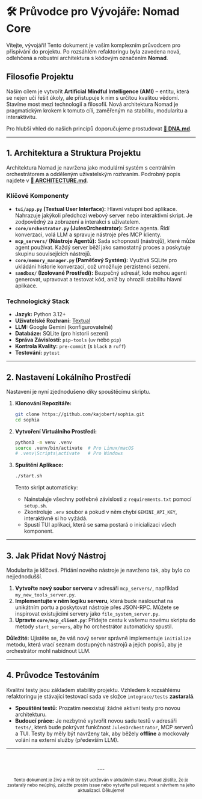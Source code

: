 # 🛠️ Průvodce pro Vývojáře: Nomad Core

Vítejte, vývojáři! Tento dokument je vaším komplexním průvodcem pro přispívání do projektu. Po rozsáhlém refaktoringu byla zavedena nová, odlehčená a robustní architektura s kódovým označením **Nomad**.

## Filosofie Projektu

Naším cílem je vytvořit **Artificial Mindful Intelligence (AMI)** – entitu, která se nejen učí řešit úkoly, ale přistupuje k nim s určitou kvalitou vědomí. Stavíme most mezi technologií a filosofií. Nová architektura Nomad je pragmatickým krokem k tomuto cíli, zaměřeným na stabilitu, modularitu a interaktivitu.

Pro hlubší vhled do našich principů doporučujeme prostudovat **[🧬 DNA.md](./DNA.md)**.

---

## 1. Architektura a Struktura Projektu

Architektura Nomad je navržena jako modulární systém s centrálním orchestrátorem a odděleným uživatelským rozhraním. Podrobný popis najdete v **[📄 ARCHITECTURE.md](./ARCHITECTURE.md)**.

### Klíčové Komponenty

-   **`tui/app.py` (Textual User Interface):** Hlavní vstupní bod aplikace. Nahrazuje jakýkoli předchozí webový server nebo interaktivní skript. Je zodpovědný za zobrazení a interakci s uživatelem.
-   **`core/orchestrator.py` (JulesOrchestrator):** Srdce agenta. Řídí konverzaci, volá LLM a spravuje nástroje přes MCP klienty.
-   **`mcp_servers/` (Nástroje Agentů):** Sada schopností (nástrojů), které může agent používat. Každý server běží jako samostatný proces a poskytuje skupinu souvisejících nástrojů.
-   **`core/memory_manager.py` (Paměťový Systém):** Využívá SQLite pro ukládání historie konverzací, což umožňuje perzistenci sezení.
-   **`sandbox/` (Izolované Prostředí):** Bezpečný adresář, kde mohou agenti generovat, upravovat a testovat kód, aniž by ohrozili stabilitu hlavní aplikace.

### Technologický Stack

-   **Jazyk:** Python 3.12+
-   **Uživatelské Rozhraní:** [Textual](https://textual.textualize.io/)
-   **LLM:** Google Gemini (konfigurovatelné)
-   **Databáze:** SQLite (pro historii sezení)
-   **Správa Závislostí:** `pip-tools` (`uv` nebo `pip`)
-   **Kontrola Kvality:** `pre-commit` (s `black` a `ruff`)
-   **Testování:** `pytest`

---

## 2. Nastavení Lokálního Prostředí

Nastavení je nyní zjednodušeno díky spouštěcímu skriptu.

1.  **Klonování Repozitáře:**
    ```bash
    git clone https://github.com/kajobert/sophia.git
    cd sophia
    ```

2.  **Vytvoření Virtuálního Prostředí:**
    ```bash
    python3 -m venv .venv
    source .venv/bin/activate  # Pro Linux/macOS
    # .venv\Scripts\activate   # Pro Windows
    ```

3.  **Spuštění Aplikace:**
    ```bash
    ./start.sh
    ```
    Tento skript automaticky:
    - Nainstaluje všechny potřebné závislosti z `requirements.txt` pomocí `setup.sh`.
    - Zkontroluje `.env` soubor a pokud v něm chybí `GEMINI_API_KEY`, interaktivně si ho vyžádá.
    - Spustí TUI aplikaci, která se sama postará o inicializaci všech komponent.

---

## 3. Jak Přidat Nový Nástroj

Modularita je klíčová. Přidání nového nástroje je navrženo tak, aby bylo co nejjednodušší.

1.  **Vytvořte nový soubor serveru** v adresáři `mcp_servers/`, například `my_new_tools_server.py`.
2.  **Implementujte v něm logiku serveru**, která bude naslouchat na unikátním portu a poskytovat nástroje přes JSON-RPC. Můžete se inspirovat existujícími servery jako `file_system_server.py`.
3.  **Upravte `core/mcp_client.py`**: Přidejte cestu k vašemu novému skriptu do metody `start_servers`, aby ho orchestrátor automaticky spustil.

**Důležité:** Ujistěte se, že váš nový server správně implementuje `initialize` metodu, která vrací seznam dostupných nástrojů a jejich popisů, aby je orchestrátor mohl nabídnout LLM.

---

## 4. Průvodce Testováním

Kvalitní testy jsou základem stability projektu. Vzhledem k rozsáhlému refaktoringu je stávající testovací sada ve složce `integrace/tests` **zastaralá**.

-   **Spouštění testů:** Prozatím neexistují žádné aktivní testy pro novou architekturu.
-   **Budoucí práce:** Je nezbytné vytvořit novou sadu testů v adresáři `tests/`, která bude pokrývat funkčnost `JulesOrchestrator`, MCP serverů a TUI. Testy by měly být navrženy tak, aby běžely **offline** a mockovaly volání na externí služby (především LLM).

---
<br>

<p align="center">
  ---
</p>

<p align="center">
  <sub>Tento dokument je živý a měl by být udržován v aktuálním stavu. Pokud zjistíte, že je zastaralý nebo neúplný, založte prosím issue nebo vytvořte pull request s návrhem na jeho aktualizaci. Děkujeme!</sub>
</p>